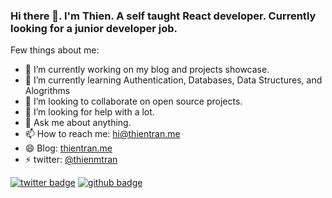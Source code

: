 ### Hi there 👋. I'm Thien. A self taught React developer. Currently looking for a junior developer job.

Few things about me:

- 🔭 I’m currently working on my blog and projects showcase.
- 🌱 I’m currently learning Authentication, Databases, Data Structures, and Alogrithms
- 👯 I’m looking to collaborate on open source projects.
- 🤔 I’m looking for help with a lot.
- 💬 Ask me about anything.
- 📫 How to reach me: hi@thientran.me
- 😄 Blog: [thientran.me](https://thientran.me/blog)
- ⚡ twitter: [@thienmtran](https://twitter.com/thienmtran)

[![twitter badge](https://img.shields.io/twitter/follow/thienmtran?style=social)](https://twitter.com/thienmtran)
[![github badge](https://img.shields.io/github/stars/thnmtrn?style=social)](https://github.com/thnmtrn)
